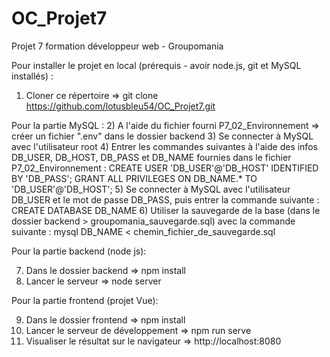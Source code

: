﻿# OC_Projet7

Projet 7 formation développeur web - Groupomania

Pour installer le projet en local (prérequis - avoir node.js, git et MySQL installés) :

1) Cloner ce répertoire => git clone https://github.com/lotusbleu54/OC_Projet7.git

Pour la partie MySQL :
2) A l'aide du fichier fourni P7_02_Environnement => créer un fichier ".env" dans le dossier backend
3) Se connecter à MySQL avec l'utilisateur root
4) Entrer les commandes suivantes à l'aide des infos DB_USER, DB_HOST, DB_PASS et DB_NAME fournies dans le fichier P7_02_Environnement :
    CREATE USER 'DB_USER'@'DB_HOST' IDENTIFIED BY 'DB_PASS';
    GRANT ALL PRIVILEGES ON DB_NAME.* TO 'DB_USER'@'DB_HOST';
5) Se connecter à MySQL avec l'utilisateur DB_USER et le mot de passe DB_PASS, puis entrer la commande suivante :
    CREATE DATABASE DB_NAME
6) Utiliser la sauvegarde de la base (dans le dossier backend > groupomania_sauvegarde.sql) avec la commande suivante : 
    mysql DB_NAME < chemin_fichier_de_sauvegarde.sql

Pour la partie backend (node js):

7) Dans le dossier backend => npm install
8) Lancer le serveur => node server

Pour la partie frontend (projet Vue):

9) Dans le dossier frontend => npm install
10) Lancer le serveur de développement => npm run serve
11) Visualiser le résultat sur le navigateur => http://localhost:8080
